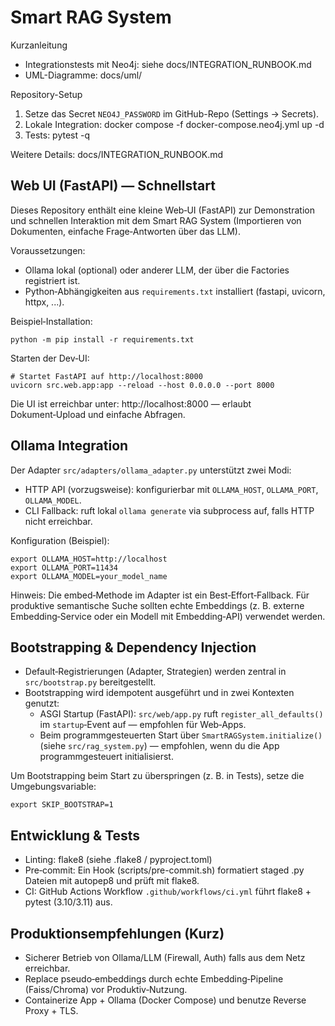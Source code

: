 # Smart RAG System

Kurzanleitung

- Integrationstests mit Neo4j: siehe docs/INTEGRATION_RUNBOOK.md
- UML-Diagramme: docs/uml/

Repository-Setup

1. Setze das Secret `NEO4J_PASSWORD` im GitHub-Repo (Settings -> Secrets).
2. Lokale Integration: docker compose -f docker-compose.neo4j.yml up -d
3. Tests: pytest -q

Weitere Details: docs/INTEGRATION_RUNBOOK.md


## Web UI (FastAPI) — Schnellstart

Dieses Repository enthält eine kleine Web‑UI (FastAPI) zur Demonstration und schnellen Interaktion
mit dem Smart RAG System (Importieren von Dokumenten, einfache Frage‑Antworten über das LLM).

Voraussetzungen:
- Ollama lokal (optional) oder anderer LLM, der über die Factories registriert ist.
- Python‑Abhängigkeiten aus `requirements.txt` installiert (fastapi, uvicorn, httpx, ...).

Beispiel‑Installation:

    python -m pip install -r requirements.txt

Starten der Dev‑UI:

    # Startet FastAPI auf http://localhost:8000
    uvicorn src.web.app:app --reload --host 0.0.0.0 --port 8000

Die UI ist erreichbar unter: http://localhost:8000 — erlaubt Dokument‑Upload und einfache Abfragen.


## Ollama Integration

Der Adapter `src/adapters/ollama_adapter.py` unterstützt zwei Modi:
- HTTP API (vorzugsweise): konfigurierbar mit `OLLAMA_HOST`, `OLLAMA_PORT`, `OLLAMA_MODEL`.
- CLI Fallback: ruft lokal `ollama generate` via subprocess auf, falls HTTP nicht erreichbar.

Konfiguration (Beispiel):

    export OLLAMA_HOST=http://localhost
    export OLLAMA_PORT=11434
    export OLLAMA_MODEL=your_model_name

Hinweis: Die embed‑Methode im Adapter ist ein Best‑Effort‑Fallback. Für produktive semantische Suche
sollten echte Embeddings (z. B. externe Embedding‑Service oder ein Modell mit Embedding‑API) verwendet werden.


## Bootstrapping & Dependency Injection

- Default‑Registrierungen (Adapter, Strategien) werden zentral in `src/bootstrap.py` bereitgestellt.
- Bootstrapping wird idempotent ausgeführt und in zwei Kontexten genutzt:
  - ASGI Startup (FastAPI): `src/web/app.py` ruft `register_all_defaults()` im `startup`‑Event auf — empfohlen für Web‑Apps.
  - Beim programmgesteuerten Start über `SmartRAGSystem.initialize()` (siehe `src/rag_system.py`) — empfohlen, wenn du die App programmgesteuert initialisierst.

Um Bootstrapping beim Start zu überspringen (z. B. in Tests), setze die Umgebungsvariable:

    export SKIP_BOOTSTRAP=1


## Entwicklung & Tests

- Linting: flake8 (siehe .flake8 / pyproject.toml)
- Pre‑commit: Ein Hook (scripts/pre-commit.sh) formatiert staged .py Dateien mit autopep8 und prüft mit flake8.
- CI: GitHub Actions Workflow `.github/workflows/ci.yml` führt flake8 + pytest (3.10/3.11) aus.


## Produktionsempfehlungen (Kurz)

- Sicherer Betrieb von Ollama/LLM (Firewall, Auth) falls aus dem Netz erreichbar.
- Replace pseudo‑embeddings durch echte Embedding‑Pipeline (Faiss/Chroma) vor Produktiv‑Nutzung.
- Containerize App + Ollama (Docker Compose) und benutze Reverse Proxy + TLS.
